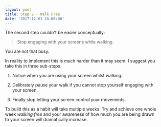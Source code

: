 ```yaml
---
layout: post
title: Step 2 - Walk Free
date: '2017-12-03 18:00:00'
---
```


The second step couldn't be easier conceptually:

> Stop engaging with your screens while walking. 

You are not that busy.

In reality to implement this is much harder than it may seem. I suggest you take this in three sub-steps:

1. Notice when you are using your screen whilst walking.

2. Delibrately pause your walk if you cannot stop yourself engaging with your screen.

3. Finally stop letting your screen control your movements.

To build this as a habit will take multiple weeks. Try and achieve one whole week *walking free* and your awareness of how much you are being drawn to your screen will dramatically increase.
